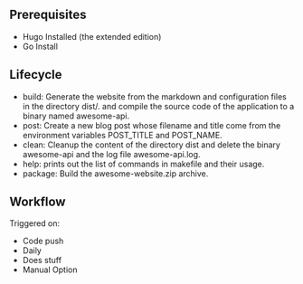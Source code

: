 ## Prerequisites

* Hugo Installed (the extended edition)
* Go Install

## Lifecycle
* build: Generate the website from the markdown and configuration files in the directory dist/. and compile the source code of the application to a binary named awesome-api.
* post: Create a new blog post whose filename and title come from the environment variables POST_TITLE and POST_NAME.
* clean: Cleanup the content of the directory dist and delete the binary awesome-api and the log file awesome-api.log.
* help: prints out the list of commands in makefile and their usage.
* package: Build the awesome-website.zip archive.

## Workflow

Triggered on:
* Code push
* Daily
* Does stuff
* Manual Option
